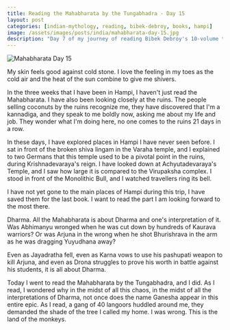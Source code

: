 ```yaml
---
title: Reading the Mahabharata by the Tungabhadra - Day 15
layout: post
categories: [indian-mythology, reading, bibek-debroy, books, hampi]
image: /assets/images/posts/india/mahabharata-day-15.jpg
description: "Day 7 of my journey of reading Bibek Debroy's 10-volume translation of the Mahabharata by the Tungabhadra."
---
```


![Mahabharata Day 15](/assets/posts/india/mahabharata-day-15.jpg)

My skin feels good against cold stone. I love the feeling in my toes as the
cold air and the heat of the sun combine to give me shivers.

In the three weeks that I have been in Hampi, I haven't just read the Mahabharata.
I have also been looking closely at the ruins. The people selling coconuts by
the ruins recognize me, they have discovered that I'm a kannadiga, and they
speak to me boldly now, asking me about my life and job. They wonder what I'm
doing here, no one comes to the ruins 21 days in a row.

In these days, I have explored places in Hampi I have never seen before. I sat
in front of the broken shiva lingam in the Varaha temple, and I explained to
two Germans that this temple used to be a pivotal point in the ruins, during
Krishnadevaraya's reign. I have looked down at Achyutadevaraya's Temple, and I
saw how large it is compared to the Virupaksha complex. I stood in front of the
Monolithic Bull, and I watched travellers ring its bell.

I have not yet gone to the main places of Hampi during this trip, I have saved
them for the last book. I want to read the part I am looking forward to the
most there.

Dharma. All the Mahabharata is about Dharma and one's interpretation of it. Was
Abhimanyu wronged when he was cut down by hundreds of Kaurava warriors? Or was
Arjuna in the wrong when he shot Bhurishrava in the arm as he was dragging
Yuyudhana away?

Even as Jayadratha fell, even as Karna vows to use his pashupati weapon to kill
Arjuna, and even as Drona struggles to prove his worth in battle against his
students, it is all about Dharma.

Today I went to read the Mahabharata by the Tungabhadra, and I did. As I read,
I wondered why in the midst of all this chaos, in the midst of all the
interpretations of Dharma, not once does the name Ganesha appear in this entire
epic. As I read, a gang of 40 langoors huddled around me, they demanded the
shade of the tree I called my home. I was wrong. This is the land of the
monkeys.
